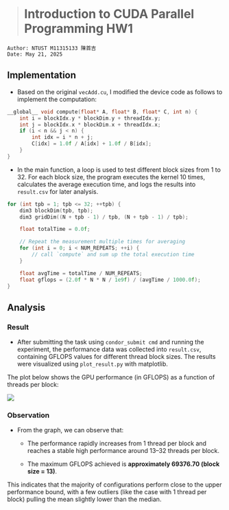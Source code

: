 ># Introduction to CUDA Parallel Programming HW1
```
Author: NTUST M11315133 陳首吉
Date: May 21, 2025
```

## Implementation

* Based on the original `vecAdd.cu`, I modified the device code as follows to implement the computation:

```c
__global__ void compute(float* A, float* B, float* C, int n) {
    int i = blockIdx.y * blockDim.y + threadIdx.y;
    int j = blockIdx.x * blockDim.x + threadIdx.x;
    if (i < n && j < n) {
        int idx = i * n + j;
        C[idx] = 1.0f / A[idx] + 1.0f / B[idx];
    }
}
```

* In the main function, a loop is used to test different block sizes from 1 to 32. For each block size, the program executes the kernel 10 times, calculates the average execution time, and logs the results into `result.csv` for later analysis.

```c
for (int tpb = 1; tpb <= 32; ++tpb) {
    dim3 blockDim(tpb, tpb);
    dim3 gridDim((N + tpb - 1) / tpb, (N + tpb - 1) / tpb);

    float totalTime = 0.0f;

    // Repeat the measurement multiple times for averaging
    for (int i = 0; i < NUM_REPEATS; ++i) {
        // call `compute` and sum up the total execution time
    }

    float avgTime = totalTime / NUM_REPEATS;
    float gflops = (2.0f * N * N / 1e9f) / (avgTime / 1000.0f);
}
```

## Analysis

### Result

* After submitting the task using `condor_submit cmd` and running the experiment, the performance data was collected into `result.csv`, containing GFLOPS values for different thread block sizes. The results were visualized using `plot_result.py` with matplotlib.

The plot below shows the GPU performance (in GFLOPS) as a function of threads per block:

![](./result_graph.png)

### Observation
* From the graph, we can observe that:

	* The performance rapidly increases from 1 thread per block and reaches a stable high performance around 13–32 threads per block.

	* The maximum GFLOPS achieved is **approximately 69376.70 (block size = 13)**.
	
This indicates that the majority of configurations perform close to the upper performance bound, with a few outliers (like the case with 1 thread per block) pulling the mean slightly lower than the median.
